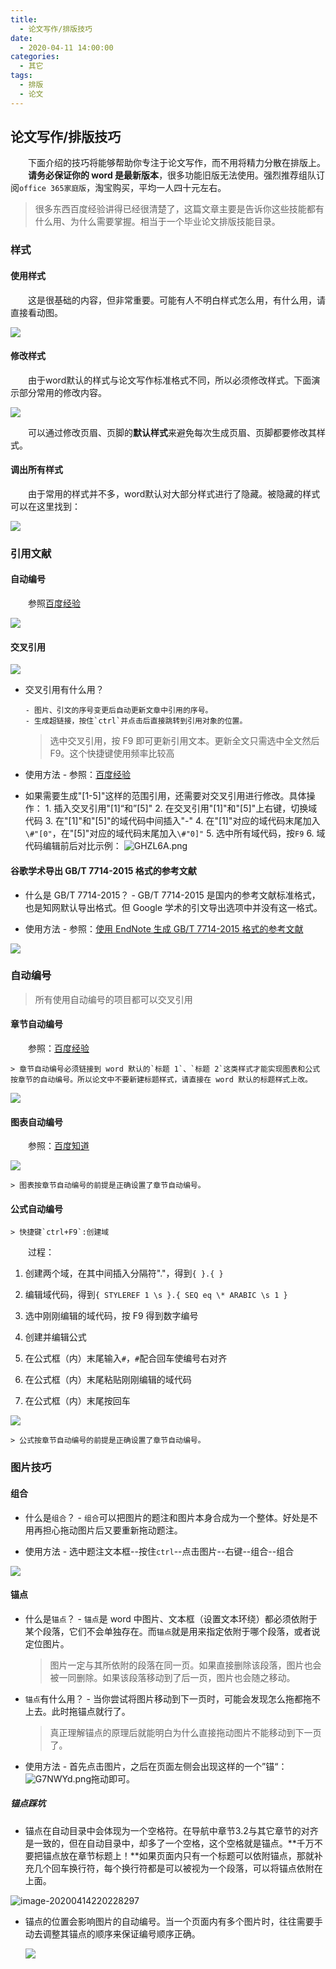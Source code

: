 ```yaml
---
title: 
  - 论文写作/排版技巧
date: 
  - 2020-04-11 14:00:00
categories: 
  - 其它
tags:
  - 排版
  - 论文
---
```


## 论文写作/排版技巧

&emsp;&emsp;下面介绍的技巧将能够帮助你专注于论文写作，而不用将精力分散在排版上。
&emsp;&emsp;**请务必保证你的 word 是最新版本**，很多功能旧版无法使用。强烈推荐组队订阅`office 365家庭版`，淘宝购买，平均一人四十元左右。

> 很多东西百度经验讲得已经很清楚了，这篇文章主要是告诉你这些技能都有什么用、为什么需要掌握。相当于一个毕业论文排版技能目录。



### 样式

#### 使用样式

&emsp;&emsp;这是很基础的内容，但非常重要。可能有人不明白样式怎么用，有什么用，请直接看动图。

![](http://qiniu.zkytech.top/动画.gif)

#### 修改样式

&emsp;&emsp;由于word默认的样式与论文写作标准格式不同，所以必须修改样式。下面演示部分常用的修改内容。

![](http://qiniu.zkytech.top/动画(1).gif)

&emsp;&emsp;可以通过修改页眉、页脚的**默认样式**来避免每次生成页眉、页脚都要修改其样式。

#### 调出所有样式

&emsp;&emsp;由于常用的样式并不多，word默认对大部分样式进行了隐藏。被隐藏的样式可以在这里找到：

![](http://qiniu.zkytech.top/动画(2).gif)

### 引用文献

#### 自动编号

&emsp;&emsp;参照[百度经验](https://jingyan.baidu.com/article/4e5b3e1952739291901e2495.html)

![](http://qiniu.zkytech.top/动画(5).gif)

#### 交叉引用

![](http://qiniu.zkytech.top/动画(4).gif)

- 交叉引用有什么用？

      - 图片、引文的序号变更后自动更新文章中引用的序号。
      - 生成超链接，按住`ctrl`并点击后直接跳转到引用对象的位置。

  > 选中交叉引用，按 F9 即可更新引用文本。更新全文只需选中全文然后 F9。这个快捷键使用频率比较高

- 使用方法 - 参照：[百度经验](https://jingyan.baidu.com/article/8065f87fce381e623024982b.html) 
  
- 如果需要生成"[1-5]"这样的范围引用，还需要对交叉引用进行修改。具体操作： 1. 插入交叉引用"[1]“和”[5]" 2. 在交叉引用"[1]"和"[5]"上右键，切换域代码 3. 在"[1]"和"[5]"的域代码中间插入"-" 4. 在"[1]"对应的域代码末尾加入`\#"[0"`，在"[5]"对应的域代码末尾加入`\#"0]"` 5. 选中所有域代码，按`F9` 6. 域代码编辑前后对比示例：
  ![GHZL6A.png](http://qiniu.zkytech.top/GHZL6A.png)

#### 谷歌学术导出 GB/T 7714-2015 格式的参考文献

- 什么是 GB/T 7714-2015？ - GB/T 7714-2015 是国内的参考文献标准格式，也是知网默认导出格式。但 Google 学术的引文导出选项中并没有这一格式。

- 使用方法 - 参照：[使用 EndNote 生成 GB/T 7714-2015 格式的参考文献](https://blog.zkytech.top/2020/03/18/%E5%85%B6%E5%AE%83/%E4%BD%BF%E7%94%A8EndNote%E7%94%9F%E6%88%90GBT%207714-2015%E6%A0%BC%E5%BC%8F%E7%9A%84%E5%BC%95%E7%94%A8%E6%96%87%E7%8C%AE/#more)

![](http://qiniu.zkytech.top/动画(10).gif)

### 自动编号

> 所有使用自动编号的项目都可以交叉引用

#### 章节自动编号

&emsp;&emsp;参照：[百度经验](https://jingyan.baidu.com/article/48b558e37e1b193f38c09a92.html)

	> 章节自动编号必须链接到 word 默认的`标题 1`、`标题 2`这类样式才能实现图表和公式按章节的自动编号。所以论文中不要新建标题样式，请直接在 word 默认的标题样式上改。
![](http://qiniu.zkytech.top/动画(6).gif)

#### 图表自动编号

&emsp;&emsp;参照：[百度知道](https://zhidao.baidu.com/question/2057300690408296267.html)

![](http://qiniu.zkytech.top/动画(8).gif)

	> 图表按章节自动编号的前提是正确设置了章节自动编号。

#### 公式自动编号

	> 快捷键`ctrl+F9`:创建域

&emsp;&emsp;过程：

1. 创建两个域，在其中间插入分隔符"."，得到`{ }.{ }`

2. 编辑域代码，得到`{ STYLEREF 1 \s }.{ SEQ eq \* ARABIC \s 1 }`

3. 选中刚刚编辑的域代码，按 F9 得到数字编号

4. 创建并编辑公式

5. 在公式框（内）末尾输入`#`，`#`配合回车使编号右对齐

6. 在公式框（内）末尾粘贴刚刚编辑的域代码

7. 在公式框（内）末尾按回车
   

![](http://qiniu.zkytech.top/动画(7).gif)
	
	> 公式按章节自动编号的前提是正确设置了章节自动编号。


### 图片技巧

#### 组合

- 什么是`组合`？ - `组合`可以把图片的题注和图片本身合成为一个整体。好处是不用再担心拖动图片后又要重新拖动题注。

- 使用方法 - 选中题注文本框--按住`ctrl`--点击图片--右键--组合--组合

![](http://qiniu.zkytech.top/动画(3).gif)


#### 锚点

- 什么是`锚点`？ - `锚点`是 word 中图片、文本框（设置文本环绕）都必须依附于某个段落，它们不会单独存在。而`锚点`就是用来指定依附于哪个段落，或者说定位图片。

	> 图片一定与其所依附的段落在同一页。如果直接删除该段落，图片也会被一同删除。如果该段落移动到了后一页，图片也会随之移动。

- `锚点`有什么用？ - 当你尝试将图片移动到下一页时，可能会发现怎么拖都拖不上去。此时拖锚点就行了。 
	
	> 真正理解锚点的原理后就能明白为什么直接拖动图片不能移动到下一页了。

- 使用方法 - 首先点击图片，之后在页面左侧会出现这样的一个”锚“：![G7NWYd.png](http://qiniu.zkytech.top/G7NWYd.png)拖动即可。

##### 锚点踩坑

- 锚点在自动目录中会体现为一个空格符。在导航中章节3.2与其它章节的对齐是一致的，但在自动目录中，却多了一个空格，这个空格就是锚点。**千万不要把锚点放在章节标题上！**如果页面内只有一个标题可以依附锚点，那就补充几个回车换行符，每个换行符都是可以被视为一个段落，可以将锚点依附在上面。

![image-20200414220228297](http://qiniu.zkytech.top/image-20200414220228297.png)

- 锚点的位置会影响图片的自动编号。当一个页面内有多个图片时，往往需要手动去调整其锚点的顺序来保证编号顺序正确。

  ![](http://qiniu.zkytech.top/动画(9).gif)